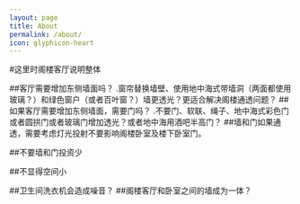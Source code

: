 ```yaml
---
layout: page
title: About
permalink: /about/
icon: glyphicon-heart
---
```


#这里时阁楼客厅说明整体

##客厅需要增加东侧墙面吗？
    .窗帘替换墙壁、使用地中海式带墙洞（两面都使用玻璃？）和绿色窗户（或者百叶窗？）墙更透光？更适合解决阁楼通透问题？
##如果客厅需要增加东侧墙面，需要门吗？
    .不要门、软联、绳子、地中海式彩色门或者圆拱门或者玻璃门增加透光？或者地中海用酒吧半高门？
##墙和门如果通透，需要考虑灯光投射不要影响阁楼卧室及楼下卧室门。

##不要墙和门投资少

##不显得空间小

##卫生间洗衣机会造成噪音？
##阁楼客厅和卧室之间的墙成为一体？

